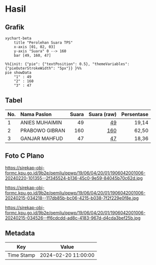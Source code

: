 # Hasil

## Grafik

```mermaid
xychart-beta
    title "Perolehan Suara TPS"
    x-axis [01, 02, 03]
    y-axis "Suara" 0 --> 160
    bar [49, 160, 47]
```

```mermaid
%%{init: {"pie": {"textPosition": 0.5}, "themeVariables": {"pieOuterStrokeWidth": "5px"}} }%%
pie showData
    "1" : 49
    "2" : 160
    "3" : 47
```

## Tabel

| No. | Nama Paslon    | Suara | Suara (raw) | Persentase |
|:--- |:-------------- | -----:| -----------:| ----------:|
| 1   | ANIES MUHAIMIN | 49    | [49][p-1]   | 19,14      |
| 2   | PRABOWO GIBRAN | 160   | [160][p-2]  | 62,50      |
| 3   | GANJAR MAHFUD  | 47    | [47][p-3]   | 18,36      |


[p-1]: https://github.com/gigit-pemilu/pemilu-2024-19-kepulauan-bangka-belitung/blob/main/pilpres/hitung-suara/sub/19-kepulauan-bangka-belitung/sub/06-belitung-timur/sub/04-kelapa-kampit/sub/2001-mentawak/sub/006-tps/sub/paslon-1.txt
[p-2]: https://github.com/gigit-pemilu/pemilu-2024-19-kepulauan-bangka-belitung/blob/main/pilpres/hitung-suara/sub/19-kepulauan-bangka-belitung/sub/06-belitung-timur/sub/04-kelapa-kampit/sub/2001-mentawak/sub/006-tps/sub/paslon-2.txt
[p-3]: https://github.com/gigit-pemilu/pemilu-2024-19-kepulauan-bangka-belitung/blob/main/pilpres/hitung-suara/sub/19-kepulauan-bangka-belitung/sub/06-belitung-timur/sub/04-kelapa-kampit/sub/2001-mentawak/sub/006-tps/sub/paslon-3.txt

## Foto C Plano

https://sirekap-obj-formc.kpu.go.id/9b2e/pemilu/ppwp/19/06/04/20/01/1906042001006-20240220-101355--2f345524-b136-45c0-9e59-84045b70c62d.jpg

https://sirekap-obj-formc.kpu.go.id/9b2e/pemilu/ppwp/19/06/04/20/01/1906042001006-20240215-034218--117db85b-bc06-4215-b038-7f2f229e0f8e.jpg

https://sirekap-obj-formc.kpu.go.id/9b2e/pemilu/ppwp/19/06/04/20/01/1906042001006-20240215-034526--ff6cdcdd-ad8c-4183-967d-d4cda3bef25b.jpg


## Metadata

| Key        | Value               |
| ---------- | ------------------- |
| Time Stamp | 2024-02-20 11:00:00 |



